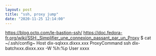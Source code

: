 ```yaml
---
layout: post
title: "ssh, proxy jump"
date: "2020-11-25 12:14:00"
---
```

https://blog.octo.com/le-bastion-ssh/ https://doc.fedora-fr.org/wiki/SSH:_Simplifier_une_connexion_passant_par_un_Proxy  $ cat ~/.ssh/config~  Host dix-sqlxxx.dixxx.xxx     ProxyCommand ssh dix-batchxxx.dixxx.xxx -W %h:%p     User xxxx 
